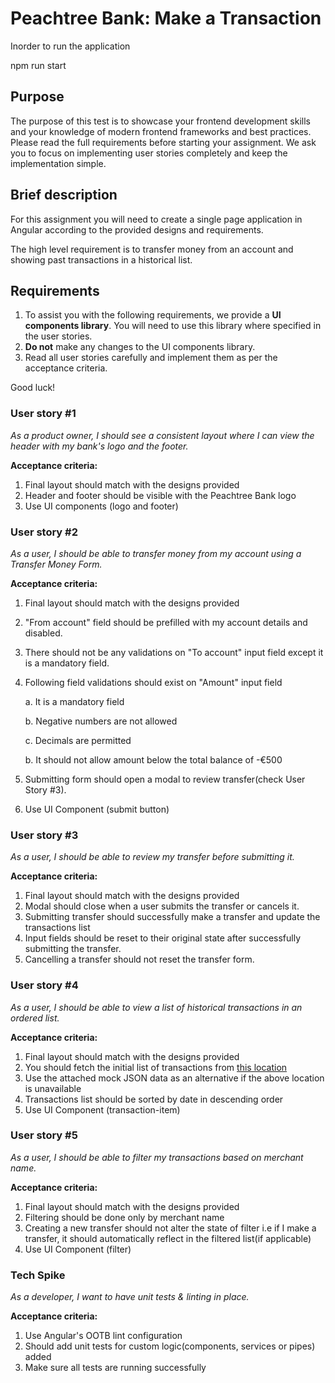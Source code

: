 # Peachtree Bank: Make a Transaction

Inorder to run the application

npm run start

## Purpose

The purpose of this test is to showcase your frontend development skills and your knowledge of modern frontend frameworks and best practices. Please read the full requirements before starting your assignment. We ask you to focus on implementing user stories completely and keep the implementation simple.

## Brief description

For this assignment you will need to create a single page application in Angular according to the provided designs and requirements.

The high level requirement is to transfer money from an account and showing past transactions in a historical list.

## Requirements

1. To assist you with the following requirements, we provide a __UI components library__. You will need to use this library where specified in the user stories.
2. **Do not** make any changes to the UI components library.
3. Read all user stories carefully and implement them as per the acceptance criteria.

Good luck! 

### User story #1 

_As a product owner, I should see a consistent layout where I can view the header with my bank's logo and the footer._

__Acceptance criteria:__

1. Final layout should match with the designs provided
2. Header and footer should be visible with the Peachtree Bank logo
3. Use UI components (logo and footer)

### User story #2

_As a user, I should be able to transfer money from my account using a Transfer Money Form._

__Acceptance criteria:__

1. Final layout should match with the designs provided
2. "From account" field should be prefilled with my account details and disabled.
3. There should not be any validations on "To account" input field except it is a mandatory field.
4. Following field validations should exist on "Amount" input field

    a. It is a mandatory field

    b. Negative numbers are not allowed

    c. Decimals are permitted

    b. It should not allow amount below the total balance of -€500

5. Submitting form should open a modal to review transfer(check User Story #3).
6. Use UI Component (submit button)

### User story #3

_As a user, I should be able to review my transfer before submitting it._

__Acceptance criteria:__

1. Final layout should match with the designs provided
2. Modal should close when a user submits the transfer or cancels it.
3. Submitting transfer should successfully make a transfer and update the transactions list
4. Input fields should be reset to their original state after successfully submitting the transfer.
5. Cancelling a transfer should not reset the transfer form.

### User story #4

_As a user, I should be able to view a list of historical transactions in an ordered list._

__Acceptance criteria:__

1. Final layout should match with the designs provided
2. You should fetch the initial list of transactions from [this location](https://r9vdzv10vd.execute-api.eu-central-1.amazonaws.com/dev/transactions)
3. Use the attached mock JSON data as an alternative if the above location is unavailable
4. Transactions list should be sorted by date in descending order
5. Use UI Component (transaction-item)

### User story #5

_As a user, I should be able to filter my transactions based on merchant name._

__Acceptance criteria:__

1. Final layout should match with the designs provided
2. Filtering should be done only by merchant name
3. Creating a new transfer should not alter the state of filter i.e if I make a transfer, it should automatically reflect in the filtered list(if applicable)
4. Use UI Component (filter)

### Tech Spike

_As a developer, I want to have unit tests & linting in place._

__Acceptance criteria:__

1. Use Angular's OOTB lint configuration
2. Should add unit tests for custom logic(components, services or pipes) added
3. Make sure all tests are running successfully
